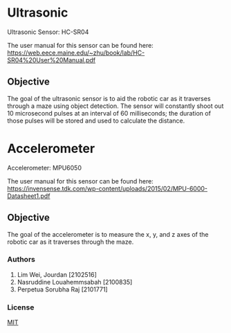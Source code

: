 # Ultrasonic

Ultrasonic Sensor: HC-SR04

The user manual for this sensor can be found here: https://web.eece.maine.edu/~zhu/book/lab/HC-SR04%20User%20Manual.pdf

## Objective

The goal of the ultrasonic sensor is to aid the robotic car as it traverses through a maze using object detection. The sensor will constantly shoot out 10 microsecond pulses at an interval of 60 milliseconds; the duration of those pulses will be stored and used to calculate the distance.

# Accelerometer

Accelerometer: MPU6050

The user manual for this sensor can be found here: https://invensense.tdk.com/wp-content/uploads/2015/02/MPU-6000-Datasheet1.pdf

## Objective

The goal of the accelerometer is to measure the x, y, and z axes of the robotic car as it traverses through the maze.


### Authors
1. Lim Wei, Jourdan			[2102516]
2. Nasruddine Louahemmsabah 	[2100835]
3. Perpetua Sorubha Raj 		[2101771]

### License
[MIT](https://choosealicense.com/licenses/mit/)